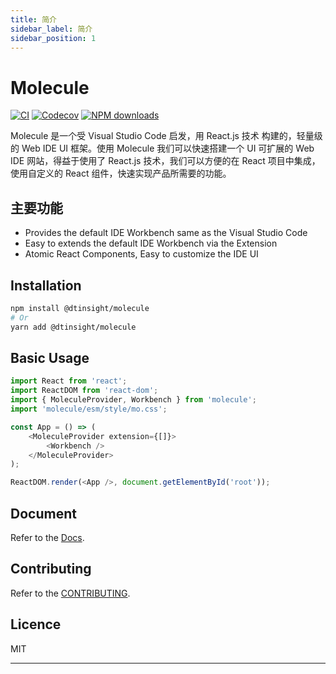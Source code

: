 ```yaml
---
title: 简介
sidebar_label: 简介
sidebar_position: 1
---
```


# Molecule

[![CI][ci-image]][ci-url] [![Codecov][codecov-image]][codecov-url] [![NPM downloads][download-img]][download-url]

[ci-image]: https://github.com/DTStack/molecule/actions/workflows/main.yml/badge.svg
[ci-url]: https://github.com/DTStack/molecule/actions/workflows/main.yml
[codecov-image]: https://codecov.io/gh/DTStack/molecule/branch/main/graph/badge.svg?token=PDjbCBo6qz
[codecov-url]: https://codecov.io/gh/DTStack/molecule
[download-img]: https://img.shields.io/npm/dm/@dtinsight/molecule.svg?style=flat
[download-url]: https://www.npmjs.com/package/@dtinsight/molecule

Molecule 是一个受 Visual Studio Code 启发，用 React.js 技术 构建的，轻量级的 Web IDE UI 框架。使用 Molecule 我们可以快速搭建一个 UI 可扩展的 Web IDE 网站，得益于使用了 React.js 技术，我们可以方便的在 React 项目中集成，使用自定义的 React 组件，快速实现产品所需要的功能。

## 主要功能

-   Provides the default IDE Workbench same as the Visual Studio Code
-   Easy to extends the default IDE Workbench via the Extension
-   Atomic React Components, Easy to customize the IDE UI

## Installation

```bash
npm install @dtinsight/molecule
# Or
yarn add @dtinsight/molecule
```

## Basic Usage

```javascript
import React from 'react';
import ReactDOM from 'react-dom';
import { MoleculeProvider, Workbench } from 'molecule';
import 'molecule/esm/style/mo.css';

const App = () => (
    <MoleculeProvider extension={[]}>
        <Workbench />
    </MoleculeProvider>
);

ReactDOM.render(<App />, document.getElementById('root'));
```

## Document

Refer to the [Docs](./docs).

## Contributing

Refer to the [CONTRIBUTING](./CONTRIBUTING.md).

## Licence

MIT

---
